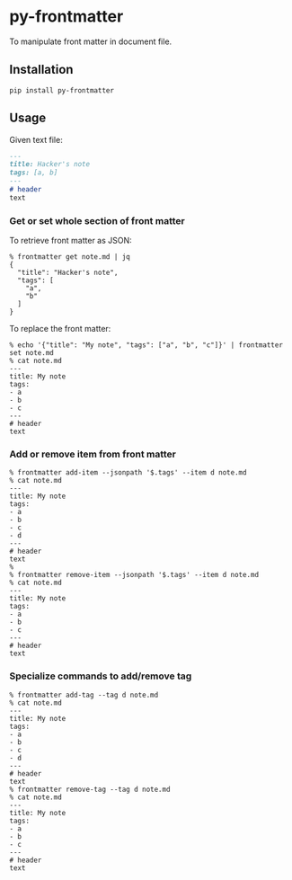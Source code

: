 # py-frontmatter
To manipulate front matter in document file.

## Installation

```shell
pip install py-frontmatter
```

## Usage

Given text file:
```markdown
---
title: Hacker's note
tags: [a, b]
---
# header
text
```

### Get or set whole section of front matter

To retrieve front matter as JSON:
```commandline
% frontmatter get note.md | jq
{
  "title": "Hacker's note",
  "tags": [
    "a",
    "b"
  ]
}
```

To replace the front matter:
```commandline
% echo '{"title": "My note", "tags": ["a", "b", "c"]}' | frontmatter set note.md
% cat note.md
---
title: My note
tags:
- a
- b
- c
---
# header
text
```

### Add or remove item from front matter

```commandline
% frontmatter add-item --jsonpath '$.tags' --item d note.md
% cat note.md
---
title: My note
tags:
- a
- b
- c
- d
---
# header
text
%
% frontmatter remove-item --jsonpath '$.tags' --item d note.md
% cat note.md
---
title: My note
tags:
- a
- b
- c
---
# header
text
```

### Specialize commands to add/remove tag

```commandline
% frontmatter add-tag --tag d note.md
% cat note.md
---
title: My note
tags:
- a
- b
- c
- d
---
# header
text
% frontmatter remove-tag --tag d note.md
% cat note.md
---
title: My note
tags:
- a
- b
- c
---
# header
text
```
